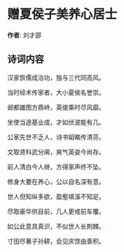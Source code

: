 # 赠夏侯子美养心居士

**作者**: 刘才邵

## 诗词内容

汉家恢儒成治功，独与三代同高风。

当时经术传家者，大小夏侯名誉崇。

邺都雄图方鼎峙，英俊乘时尽风靡。

坐使当途基业成，才如伏波能有几。

公家先世不乏人，诗书韬略传清芬。

文取贤科武分阃，爽气英姿今尚存。

前人清白今人继，方得家声终不坠。

修身大要在养心，公以自名深有意。

世人但知纵多欲，盈壑填溪不知足。

尽取豪华供目前，几人更戒前车覆。

如公此意具真识，不似世人长荆棘。

寸田尽著子孙耕，会见庆馀由善积。

